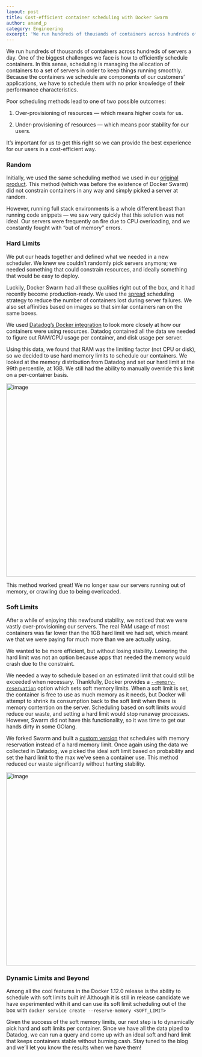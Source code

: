 ```yaml
---
layout: post
title: Cost-efficient container scheduling with Docker Swarm
author: anand_p
category: Engineering
excerpt: 'We run hundreds of thousands of containers across hundreds of servers a day. One of the biggest challenges we face is how to efficiently schedule containers. In this sense, scheduling is managing the allocation of containers to a set of servers in order to keep things running smoothly. Because the containers we schedule are components of our customers’ applications, we have to schedule them with no prior knowledge of their performance characteristics.'
---
```


<p class="p">We run hundreds of thousands of containers across hundreds of servers a day. One of the biggest challenges we face is how to efficiently schedule containers. In this sense, scheduling is managing the allocation of containers to a set of servers in order to keep things running smoothly. Because the containers we schedule are components of our customers’ applications, we have to schedule them with no prior knowledge of their performance characteristics.</p>

<p class="p">Poor scheduling methods lead to one of two possible outcomes:</p>

<ol class="ol"><li class="li"><p class="p">Over-provisioning of resources — which means higher costs for us.</p></li>
<li class="li">

<p class="p">Under-provisioning of resources — which means poor stability for our users.</p></li></ol>

<p class="p">It’s important for us to get this right so we can provide the best experience for our users in a cost-efficient way.</p>

<h3 class="h3">Random</h3>

<p class="p">Initially, we used the same scheduling method we used in our <a href="http://code.runnable.com" class="link" target="_blank">original product</a>. This method (which was before the existence of Docker Swarm) did not constrain containers in any way and simply picked a server at random.</p>

<p class="p">However, running full stack environments is a whole different beast than running code snippets — we saw very quickly that this solution was not ideal. Our servers were frequently on fire due to CPU overloading, and we constantly fought with “out of memory” errors.</p>

<h3 class="h3">Hard Limits</h3>

<p class="p">We put our heads together and defined what we needed in a new scheduler. We knew we couldn’t randomly pick servers anymore; we needed something that could constrain resources, and ideally something that would be easy to deploy.</p>

<p class="p">Luckily, Docker Swarm had all these qualities right out of the box, and it had recently become production-ready. We used the <a href="https://docs.docker.com/swarm/scheduler/strategy/#/spread-strategy-example" class="link" target="_blank">spread</a> scheduling strategy to reduce the number of containers lost during server failures. We also set affinities based on images so that similar containers ran on the same boxes.</p>

<p class="p">We used <a href="http://docs.datadoghq.com/integrations/docker/" class="link" target="_blank">Datadog’s Docker integration</a> to look more closely at how our containers were using resources. Datadog contained all the data we needed to figure out RAM/CPU usage per container, and disk usage per server.</p>

<p class="p">Using this data, we found that RAM was the limiting factor (not CPU or disk), so we decided to use hard memory limits to schedule our containers. We looked at the memory distribution from Datadog and set our hard limit at the 99th percentile, at 1GB. We still had the ability to manually override this limit on a per-container basis.</p>

<img src="https://s3-us-west-1.amazonaws.com/runnable-design/scheduling-1.png" class="img post-graphic" width="750" height="514" alt="image">

<p class="p">This method worked great! We no longer saw our servers running out of memory, or crawling due to being overloaded.</p>

<h3 class="h3">Soft Limits</h3>

<p class="p">After a while of enjoying this newfound stability, we noticed that we were vastly over-provisioning our servers. The real RAM usage of most containers was far lower than the 1GB hard limit we had set, which meant we that we were paying for much more than we are actually using.</p>

<p class="p">We wanted to be more efficient, but without losing stability. Lowering the hard limit was not an option because apps that needed the memory would crash due to the constraint.</p>

<p class="p">We needed a way to schedule based on an estimated limit that could still be exceeded when necessary. Thankfully, Docker provides a <code class="monospace"><a href="https://docs.docker.com/engine/reference/run/#user-memory-constraints" class="link" target="_blank">--memory-reservation</a></code> option which sets soft memory limits. When a soft limit is set, the container is free to use as much memory as it needs, but Docker will attempt to shrink its consumption back to the soft limit when there is memory contention on the server. Scheduling based on soft limits would reduce our waste, and setting a hard limit would stop runaway processes. However, Swarm did not have this functionality, so it was time to get our hands dirty in some GOlang.</p>

<p class="p">We forked Swarm and built a <a href="https://github.com/CodeNow/swarm/pull/2/files" class="link" target="_blank">custom version</a> that schedules with memory reservation instead of a hard memory limit. Once again using the data we collected in Datadog, we picked the ideal soft limit based on probability and set the hard limit to the max we’ve seen a container use. This method reduced our waste significantly without hurting stability.</p>

<img src="https://s3-us-west-1.amazonaws.com/runnable-design/scheduling-2.png" class="img post-graphic" width="750" height="514" alt="image">

<h3 class="h3">Dynamic Limits and Beyond</h3>

<p class="p">Among all the cool features in the Docker 1.12.0 release is the ability to schedule with soft limits built in! Although it is still in release candidate we have experimented with it and can use its soft limit scheduling out of the box with <code class="monospace">docker service create --reserve-memory &lt;SOFT_LIMIT&gt;</code></p>

<p class="p">Given the success of the soft memory limits, our next step is to dynamically pick hard and soft limits per container. Since we have all the data piped to Datadog, we can run a query and come up with an ideal soft and hard limit that keeps containers stable without burning cash. Stay tuned to the blog and we’ll let you know the results when we have them!</p>
